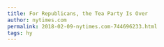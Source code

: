 ```yaml
---
title: For Republicans, the Tea Party Is Over
author: nytimes.com
permalink: 2018-02-09-nytimes.com-744696233.html
tags: hy
---
```


